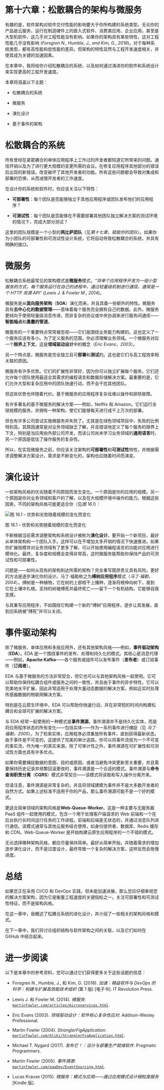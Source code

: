 # 第十六章：松散耦合的架构与微服务

有趣的是，软件架构对软件交付性能的影响要大于你所构建的系统类型。无论你的产品是云服务、运行在制造硬件上的嵌入式软件、消费类应用、企业应用，甚至是大型机软件，这几乎对工程性能没有影响。如果你的架构具有某些特性，这对工程性能几乎没有影响 (*Forsgren N., Humble, J., and Kim, G., 2018*)。对于每种系统类型，都有高性能和低性能的差异。但架构的特性显然与工程开发速度相关，并使其成为关键的加速因素。

在本章中，我将给你介绍松散耦合的系统，以及如何通过演进你的软件和系统设计来实现更高的工程开发速度。

本章将涵盖以下主题：

+   松散耦合的系统

+   微服务

+   演化设计

+   基于事件的架构

# 松散耦合的系统

所有曾经在紧密耦合的单体应用程序上工作过的开发者都知道它所带来的问题。通信开销以及为了进行更大规模的变更所需的会议。在修复应用程序其他部分的错误后出现的新错误。改变破坏了其他开发者的功能。所有这些问题都会导致对集成和部署的恐惧，从而减慢开发者的工作速度。

在设计你的系统和软件时，你应该关注以下特性：

+   **可部署性**：每个团队是否能够独立于其他应用程序或团队发布他们的应用程序？

+   **可测试性**：每个团队是否能够在不需要部署其他团队独立解决方案的测试环境的情况下，完成大部分测试？

这里的团队规模是一个小型的**两比萨团队**（见*第十七章*，*赋能你的团队*）。如果你为小团队的可部署性和可测试性设计系统，它将自动导致松散耦合的系统，并具有明确的接口。

# 微服务

松散耦合系统最常见的架构模式是**微服务**模式，*“将单个应用程序开发为一组小型服务的方式，每个服务运行在自己的进程中，通过轻量级机制进行通信，通常是一个 HTTP 资源 API”* (*Lewis J. & Fowler M., 2014*)。

微服务是从**面向服务架构**（**SOA**）演化而来，并且具备一些额外的特性。微服务具有**去中心化的数据管理**——意味着每个服务完全拥有自己的数据。此外，微服务更倾向于使用轻量级消息传递，而非复杂的协议或中央协调来进行服务间通信——**智能端点**和**愚蠢的管道**。

微服务的一个重要特点常常被忽视——它们是围绕业务能力构建的。这也定义了一个服务应该有多小。为了定义服务的范围，你必须理解业务领域。一个微服务对应一个**限界上下文**，这是**领域驱动设计**中的概念（*Eric Evans，2003*）。

另一个特点是，微服务是完全独立且可**部署**和**测试**的。这也是它们与高工程效率相关联的原因。

微服务有许多优势。它们的扩展性非常好，因为你可以独立扩展每个服务。它们还允许每个团队使用最适合其需求的编程语言和数据存储解决方案。最重要的是，它们允许大型和复杂应用中的团队快速行动，而不会干扰其他团队。

但这些优势也伴随着代价。基于微服务的应用程序复杂且难以操作和排除故障。

有许多著名的基于微服务的解决方案——例如，Netflix 和 Amazon。它们运行全球规模的服务，并拥有一种架构，使它们能够每天进行成千上万次的部署。

但也有许多公司尝试实施微服务并失败了。尤其是在绿色领域项目中，失败的比例特别高。其原因通常是对业务领域缺乏了解，并且错误地定义了每个服务的限界上下文，特别是当应用由外部公司开发，而该公司尚未学习业务领域的**通用语言**时。另一个原因是低估了操作服务的复杂性。

所以，在实现微服务之前，你应该关注架构的**可部署性**和**可测试性**特性，并根据需求调整解决方案设计。需求是不断变化的，架构也应随着时间而演变。

# 演化设计

一些架构风格的优劣随着不同原因而发生变化。一个原因是你的应用的规模。另一个原因是你对业务领域和客户的了解，以及在大规模环境中操作的能力。根据这些因素，不同的架构风格可能更适合你（见*图 16.1*）：

![图 16.1 – 优势和劣势随着规模的变化而变化](img/B17827_16_001.jpg)

图 16.1 – 优势和劣势随着规模的变化而变化

不断根据当前需求调整架构和系统设计被称为**演化设计**。要开始一个新项目，最好从单体架构和一个团队入手。这样可以在不增加太多开销的情况下快速推进。如果你扩展规模并对业务领域有了更多了解，可以开始使用编程语言的功能对应用进行模块化。最终，复杂度和规模会变得非常高，这时微服务能帮助你保持产品的可测试性和可部署性。

问题是——如何从现有的架构到达所需的架构？完全重写既昂贵又具有风险。更好的方法是逐步演化你的设计。马丁·福勒称之为**缚树应用程序**模式（*马丁·福勒，2004*）。缚树是一种植物，它在树的上部枝干上播种，逐渐将根伸向树下，直到它在土壤中扎根。支持的树被缚死并最终死亡——留下一个有机结构，它能够自我支撑。

与其重写应用程序，不如围绕它构建一个新的“缚树”应用程序，逐步让其发展，直到旧系统被“缚死”并可以关闭。

# 事件驱动架构

除了微服务、单体应用和多层应用外，还有其他架构风格——例如，**事件驱动架构**（**EDA**）。EDA 是一个围绕事件的发布、处理和持久化的模式。其核心是消息代理——例如，**Apache Kafka**——各个服务或组件可以发布事件（**发布者**）或订阅事件（**订阅者**）。

EDA 与基于微服务的方法非常契合，但它也可以与其他架构风格一起使用。它可以帮助你保持松耦合组件或服务之间的一致性，并且由于事件的异步特性，它可以完美地水平扩展，因此非常适用于处理大量动态数据的解决方案，例如近实时处理传感器数据的物联网解决方案。

特别是在云原生环境中，EDA 可以帮助你快速行动，并在非常短的时间内构建松耦合和全球可扩展的解决方案。

与 EDA 经常一起使用的一种模式是**事件溯源**。事件溯源并不是持久化实体，而是将应用程序状态的所有变化——包括实体——作为一系列事件进行捕捉（见 *马丁·福勒，2005*）。为了检索实体，应用程序必须重放所有事件，直到获得最新状态。由于事件是不可变的，这提供了完美的审计追踪。你可以将事件流视为一个不可变的事实流，作为唯一的真实来源。除了可审计性之外，事件溯源在可扩展性和可测试性方面也具有许多优点。

如果你需要捕捉数据的意图、目的或原因，或者当避免冲突更新至关重要，并且需要保持历史记录并频繁回滚更改时，事件溯源是一个合适的模式。事件溯源与**命令查询职责分离**（**CQRS**）模式非常契合——该模式将读取和写入操作分离开来。

但请注意，事件溯源是非常复杂的，并且将领域建模为事件并不是大多数开发者的自然方式。如果上述标准不适用于你的产品，那么事件溯源可能不是一个好的模式。

更适合简单领域的架构风格是**Web-Queue-Worker**。这是一种主要与无服务器 PaaS 组件一起使用的模式，包含一个用于处理客户端请求的 Web 前端和一个在后台执行长时间运行任务的工作进程。前端和后端是无状态的，并通过消息队列进行通信。该模式通常与其他云服务结合使用，如身份提供者、数据库、Redis 缓存和 CDN。Web-Queue-Worker 是开始构建云原生应用程序的一个不错的模式。

无论选择哪种架构风格，都应尽量保持简单。最好从简单开始，并随着需求的增加逐步演化设计，而不是过度设计，最终导致一个复杂的解决方案，这样反而会拖慢进度。

# 总结

如果您正在采用 CI/CD 和 DevOps 实践，但未能加速进展，那么您应仔细审视您的解决方案架构，因为它是衡量工程速度的关键指标之一。关注可部署性和可测试性特征，而不是架构风格。

在这一章中，我概述了松耦合系统的进化设计，并介绍了一些相关的架构风格和模式。

在下一章中，我们将讨论组织结构与软件架构之间的关联，以及它们如何在 GitHub 中结合起来。

# 进一步阅读

以下是本章中的参考资料，您可以通过它们获得更多关于这些话题的信息：

+   Forsgren N., Humble, J., 和 Kim, G. (2018). *加速：精益软件与 DevOps 的科学：构建与扩展高效能技术组织* (第 1 版) [电子书]. IT Revolution Press.

+   Lewis J. 和 Fowler M. (2014). *微服务*: [`martinfowler.com/articles/microservices.html`](https://martinfowler.com/articles/microservices.html).

+   Eric Evans (2003). *领域驱动设计：软件核心复杂性应对*. Addison-Wesley Professional.

+   Martin Fowler (2004). *StranglerFigApplication*: [`martinfowler.com/bliki/StranglerFigApplication.html`](https://martinfowler.com/bliki/StranglerFigApplication.html).

+   Michael T. Nygard (2017). *发布它！：设计与部署生产就绪软件*. Pragmatic Programmers.

+   Martin Fowler (2005). *事件溯源*: [`martinfowler.com/eaaDev/EventSourcing.html`](https://martinfowler.com/eaaDev/EventSourcing.html).

+   Lucas Krause (2015). *微服务：模式与应用——通过应用模式设计细粒度服务* [Kindle 版].
